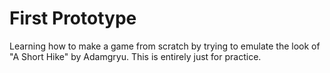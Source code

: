 # First Prototype
Learning how to make a game from scratch by trying to emulate the look of "A Short Hike" by Adamgryu. This is entirely just for practice.
